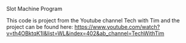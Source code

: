 Slot Machine Program

This code is project from the Youtube channel Tech with Tim and the project can be found here:
https://www.youtube.com/watch?v=th4OBktqK1I&list=WL&index=402&ab_channel=TechWithTim
